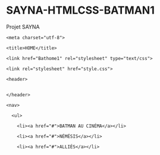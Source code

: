 # SAYNA-HTMLCSS-BATMAN1
Projet SAYNA 

































































<html>

  <head>

    <meta charset="utf-8">

    <title>HOME</title>

    <link href="Bathome1" rel="stylesheet" type="text/css">

    <link rel="stylesheet" href="style.css">







  </head>



 



    <header>


    </header>

    <nav>

      <ul>

        <li><a href="#">BATMAN AU CINÉMA</a></li>

        <li><a href="#">NÉMÉSIS</a></li>

        <li><a href="#">ALLIÉS</a></li>

        
        
        
























































